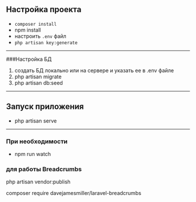 ## Настройка проекта

- `composer install`
- npm install
- настроить `.env` файл
- `php artisan key:generate`
_____________
###Настройка БД
1) создать БД локально или на сервере и указать ее в .env файле 
2) php artisan migrate
3) php artisan db:seed

_____________

## Запуск приложения

* php artisan serve
______
### При необходимости 
*  npm run watch

### для работы Breadcrumbs

php artisan vendor:publish

composer require davejamesmiller/laravel-breadcrumbs
